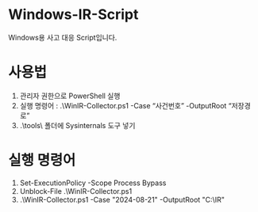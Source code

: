# Windows-IR-Script
Windows용 사고 대응 Script입니다.

# 사용법
1.	관리자 권한으로 PowerShell 실행
2.	실행 명령어 : .\WinIR-Collector.ps1 -Case “사건번호” -OutputRoot “저장경로”
3.	.\tools\ 폴더에 Sysinternals 도구 넣기

# 실행 명령어
1. Set-ExecutionPolicy -Scope Process Bypass
2. Unblock-File .\WinIR-Collector.ps1
3. .\WinIR-Collector.ps1 -Case "2024-08-21" -OutputRoot "C:\IR"
